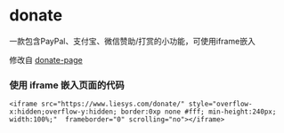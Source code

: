 # donate

一款包含PayPal、支付宝、微信赞助/打赏的小功能，可使用iframe嵌入

修改自 [donate-page](https://github.com/Kaiyuan/donate-page)

### 使用 iframe 嵌入页面的代码

```
<iframe src="https://www.liesys.com/donate/" style="overflow-x:hidden;overflow-y:hidden; border:0xp none #fff; min-height:240px; width:100%;"  frameborder="0" scrolling="no"></iframe>
```
